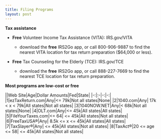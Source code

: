 ```yaml
---
title: Filing Programs
layout: post
---
```


**Tax assistance**

- **Free** Volunteer Income Tax Assistance (VITA): IRS.gov/VITA  
   - download the **free** IRS2Go app, or call 800-906-9887 to find the nearest VITA location for tax return preparation ($64,000 or less).

-  **Free** Tax Counseling for the Elderly (TCE): IRS.gov/TCE  
   - download the **free** IRS2Go app, or call 888-227-7669 to find the nearest TCE location for tax return preparation.

**Most programs are low-cost or free**

||Web Site|Age|Dollar Amounts|Fed|State|
|-:|:-|-:|-:|
|1|ezTaxReturn.com|Any|<= 79k|Not all states|None|
|2|1040.com|Any| 17k < x < 79k|All states|Not all states|
|3|1040NOW.NET|Any|< 68k|Not all states|None|
|4|OLT.com|Any|<= 45k|All states|All states|
|5|FileYourTaxes.com|<= 64| <= 45k|All states|Not all states|
|6|FreeTaxUSA®|Any| 8.5k <= x <= 45k|All states|All states|
|7|TaxSlayer®|Any| <= 45k|All states|Not all states|
|8|TaxAct®|20 <= age <= 58| <= 45k|All states|Not all states|
